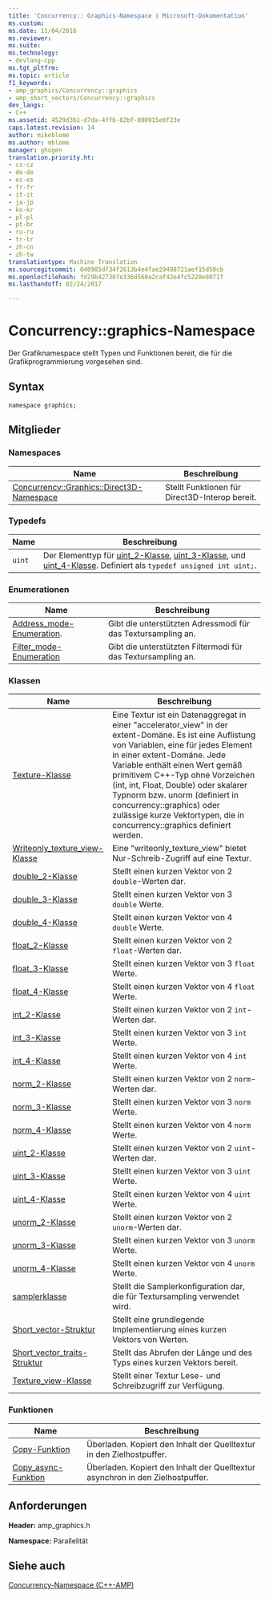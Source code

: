 ```yaml
---
title: 'Concurrency:: Graphics-Namespace | Microsoft-Dokumentation'
ms.custom: 
ms.date: 11/04/2016
ms.reviewer: 
ms.suite: 
ms.technology:
- devlang-cpp
ms.tgt_pltfrm: 
ms.topic: article
f1_keywords:
- amp_graphics/Concurrency::graphics
- amp_short_vectors/Concurrency::graphics
dev_langs:
- C++
ms.assetid: 4529d3b1-d7da-4ffb-82bf-080915e0f23e
caps.latest.revision: 14
author: mikeblome
ms.author: mblome
manager: ghogen
translation.priority.ht:
- cs-cz
- de-de
- es-es
- fr-fr
- it-it
- ja-jp
- ko-kr
- pl-pl
- pt-br
- ru-ru
- tr-tr
- zh-cn
- zh-tw
translationtype: Machine Translation
ms.sourcegitcommit: 040985df34f2613b4e4fae29498721aef15d50cb
ms.openlocfilehash: fd29b427307e336d560a2caf42e4fc5228e8071f
ms.lasthandoff: 02/24/2017

---
```

# <a name="concurrencygraphics-namespace"></a>Concurrency::graphics-Namespace
Der Grafiknamespace stellt Typen und Funktionen bereit, die für die Grafikprogrammierung vorgesehen sind.  
  
## <a name="syntax"></a>Syntax  
  
```  
namespace graphics;  
```  
  
## <a name="members"></a>Mitglieder  
  
### <a name="namespaces"></a>Namespaces  
  
|Name|Beschreibung|  
|----------|-----------------|  
|[Concurrency::Graphics::Direct3D-Namespace](concurrency-graphics-direct3d-namespace.md)|Stellt Funktionen für Direct3D-Interop bereit.|  
  
### <a name="typedefs"></a>Typedefs  
  
|Name|Beschreibung|  
|----------|-----------------|  
|`uint`|Der Elementtyp für [uint_2-Klasse](uint-2-class.md), [uint_3-Klasse](uint-3-class.md), und [uint_4-Klasse](uint-4-class.md). Definiert als `typedef unsigned int uint;`.|  
  
### <a name="enumerations"></a>Enumerationen  
  
|Name|Beschreibung|  
|----------|-----------------|  
|[Address_mode-Enumeration](concurrency-graphics-namespace-enums.md#address_mode).|Gibt die unterstützten Adressmodi für das Textursampling an.|  
|[Filter_mode-Enumeration](concurrency-graphics-namespace-enums.md#filter_mode)|Gibt die unterstützten Filtermodi für das Textursampling an.|  
  
### <a name="classes"></a>Klassen  
  
|Name|Beschreibung|  
|----------|-----------------|  
|[Texture-Klasse](texture-class.md)|Eine Textur ist ein Datenaggregat in einer "accelerator_view" in der extent-Domäne. Es ist eine Auflistung von Variablen, eine für jedes Element in einer extent-Domäne. Jede Variable enthält einen Wert gemäß primitivem C++-Typ ohne Vorzeichen (int, int, Float, Double) oder skalarer Typnorm bzw. unorm (definiert in concurrency::graphics) oder zulässige kurze Vektortypen, die in concurrency::graphics definiert werden.|  
|[Writeonly_texture_view-Klasse](writeonly-texture-view-class.md)|Eine "writeonly_texture_view" bietet Nur-Schreib-Zugriff auf eine Textur.|  
|[double_2-Klasse](double-2-class.md)|Stellt einen kurzen Vektor von 2 `double`-Werten dar.|  
|[double_3-Klasse](double-3-class.md)|Stellt einen kurzen Vektor von 3 `double` Werte.|  
|[double_4-Klasse](double-4-class.md)|Stellt einen kurzen Vektor von 4 `double` Werte.|  
|[float_2-Klasse](float-2-class.md)|Stellt einen kurzen Vektor von 2 `float`-Werten dar.|  
|[float_3-Klasse](float-3-class.md)|Stellt einen kurzen Vektor von 3 `float` Werte.|  
|[float_4-Klasse](float-4-class.md)|Stellt einen kurzen Vektor von 4 `float` Werte.|  
|[int_2-Klasse](int-2-class.md)|Stellt einen kurzen Vektor von 2 `int`-Werten dar.|  
|[int_3-Klasse](int-3-class.md)|Stellt einen kurzen Vektor von 3 `int` Werte.|  
|[int_4-Klasse](int-4-class.md)|Stellt einen kurzen Vektor von 4 `int` Werte.|  
|[norm_2-Klasse](norm-2-class.md)|Stellt einen kurzen Vektor von 2 `norm`-Werten dar.|  
|[norm_3-Klasse](norm-3-class.md)|Stellt einen kurzen Vektor von 3 `norm` Werte.|  
|[norm_4-Klasse](norm-4-class.md)|Stellt einen kurzen Vektor von 4 `norm` Werte.|  
|[uint_2-Klasse](uint-2-class.md)|Stellt einen kurzen Vektor von 2 `uint`-Werten dar.|  
|[uint_3-Klasse](uint-3-class.md)|Stellt einen kurzen Vektor von 3 `uint` Werte.|  
|[uint_4-Klasse](uint-4-class.md)|Stellt einen kurzen Vektor von 4 `uint` Werte.|  
|[unorm_2-Klasse](unorm-2-class.md)|Stellt einen kurzen Vektor von 2 `unorm`-Werten dar.|  
|[unorm_3-Klasse](unorm-3-class.md)|Stellt einen kurzen Vektor von 3 `unorm` Werte.|  
|[unorm_4-Klasse](unorm-4-class.md)|Stellt einen kurzen Vektor von 4 `unorm` Werte.|  
|[samplerklasse](sampler-class.md)|Stellt die Samplerkonfiguration dar, die für Textursampling verwendet wird.|  
|[Short_vector-Struktur](short-vector-structure.md)|Stellt eine grundlegende Implementierung eines kurzen Vektors von Werten.|  
|[Short_vector_traits-Struktur](short-vector-traits-structure.md)|Stellt das Abrufen der Länge und des Typs eines kurzen Vektors bereit.|  
|[Texture_view-Klasse](texture-view-class.md)|Stellt einer Textur Lese- und Schreibzugriff zur Verfügung.|  
  
### <a name="functions"></a>Funktionen  
  
|Name|Beschreibung|  
|----------|-----------------|  
|[Copy-Funktion](concurrency-graphics-namespace-functions.md#copy)|Überladen. Kopiert den Inhalt der Quelltextur in den Zielhostpuffer.|  
|[Copy_async-Funktion](concurrency-graphics-namespace-functions.md#copy_async)|Überladen. Kopiert den Inhalt der Quelltextur asynchron in den Zielhostpuffer.|  
  
## <a name="requirements"></a>Anforderungen  
 **Header:** amp_graphics.h  
  
 **Namespace:** Parallelität  
  
## <a name="see-also"></a>Siehe auch  
 [Concurrency-Namespace (C++-AMP)](concurrency-namespace-cpp-amp.md)

